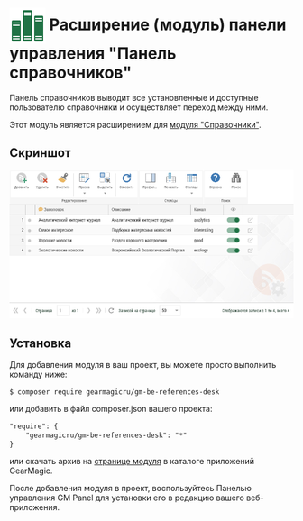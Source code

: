 # <img src="https://raw.githubusercontent.com/gearmagicru/gm-be-references-desk/refs/heads/master/assets/images/icon.svg" width="64px" height="64px" align="absmiddle"> Расширение (модуль) панели управления "Панель справочников"

Панель справочников выводит все установленные и доступные пользователю справочники и осуществляет переход между ними.

Этот модуль является расширением для [модуля "Справочники"](https://github.com/gearmagicru/gm-be-references).

## Скриншот
<img src="https://github.com/gearmagicru/gm-be-rss_feeds/blob/master/assets/help/grid.png?raw=true">

## Установка

Для добавления модуля в ваш проект, вы можете просто выполнить команду ниже:

```
$ composer require gearmagicru/gm-be-references-desk
```

или добавить в файл composer.json вашего проекта:
```
"require": {
    "gearmagicru/gm-be-references-desk": "*"
}
```
или скачать архив на [странице модуля](https://apps.gearmagic.ru/component/gm-be-references-desk) в каталоге приложений GearMagic.

После добавления модуля в проект, воспользуйтесь Панелью управления GM Panel для установки его в редакцию вашего веб-приложения.
